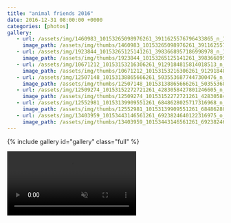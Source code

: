 ```yaml
---
title: "animal friends 2016"
date: 2016-12-31 08:00:00 +0000
categories: [photos]
gallery:
   - url: /assets/img/1460983_10153265098976261_3911625576796433865_n_10153265098976261.jpg
     image_path: /assets/img/thumbs/1460983_10153265098976261_3911625576796433865_n_10153265098976261.png
   - url: /assets/img/1923844_10153265125141261_3983668957186998978_n_10153265125141261.jpg
     image_path: /assets/img/thumbs/1923844_10153265125141261_3983668957186998978_n_10153265125141261.png
   - url: /assets/img/10671212_10153153216306261_9129184815814018513_n_10153153216306261.jpg
     image_path: /assets/img/thumbs/10671212_10153153216306261_9129184815814018513_n_10153153216306261.png
   - url: /assets/img/12507148_10153138865666261_5035536877447300476_n_10153138865666261.jpg
     image_path: /assets/img/thumbs/12507148_10153138865666261_5035536877447300476_n_10153138865666261.png
   - url: /assets/img/12509274_10153152272721261_4283058427801246605_n_10153152272721261.jpg
     image_path: /assets/img/thumbs/12509274_10153152272721261_4283058427801246605_n_10153152272721261.png
   - url: /assets/img/12552981_10153139909551261_6848628025717316968_n_10153139909551261.jpg
     image_path: /assets/img/thumbs/12552981_10153139909551261_6848628025717316968_n_10153139909551261.png
   - url: /assets/img/13403959_10153443146561261_6923824640122316975_o_10153443146561261.jpg
     image_path: /assets/img/thumbs/13403959_10153443146561261_6923824640122316975_o_10153443146561261.png
---
```

{% include gallery id="gallery" class="full" %}

<video muted autoplay controls>
    <source src="/assets/video/12780454_185408928495224_1066959453_n_10153210262421261.mp4" type="video/mp4">
</video>